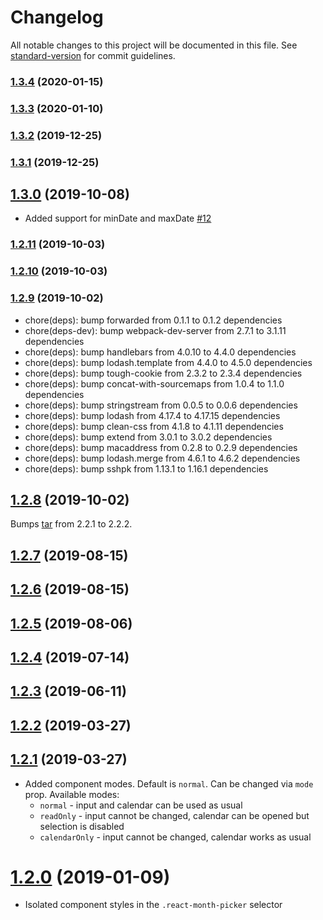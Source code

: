 # Changelog

All notable changes to this project will be documented in this file. See [standard-version](https://github.com/conventional-changelog/standard-version) for commit guidelines.

### [1.3.4](https://github.com/slavakisel/react-month-picker-input/compare/v1.3.3...v1.3.4) (2020-01-15)

### [1.3.3](https://github.com/slavakisel/react-month-picker-input/compare/v1.3.2...v1.3.3) (2020-01-10)

### [1.3.2](https://github.com/slavakisel/react-month-picker-input/compare/v1.3.1...v1.3.2) (2019-12-25)

### [1.3.1](https://github.com/slavakisel/react-month-picker-input/compare/v1.3.0...v1.3.1) (2019-12-25)

## [1.3.0](https://github.com/slavakisel/react-month-picker-input/compare/v1.2.11...v1.3.0) (2019-10-08)

* Added support for minDate and maxDate [#12](https://github.com/vk-lab/react-month-picker-input/pull/38)

### [1.2.11](https://github.com/slavakisel/react-month-picker-input/compare/v1.2.10...v1.2.11) (2019-10-03)

### [1.2.10](https://github.com/slavakisel/react-month-picker-input/compare/v1.2.9...v1.2.10) (2019-10-03)

### [1.2.9](https://github.com/slavakisel/react-month-picker-input/compare/v1.2.8...v1.2.9) (2019-10-02)

* chore(deps): bump forwarded from 0.1.1 to 0.1.2 dependencies
* chore(deps-dev): bump webpack-dev-server from 2.7.1 to 3.1.11 dependencies
* chore(deps): bump handlebars from 4.0.10 to 4.4.0 dependencies
* chore(deps): bump lodash.template from 4.4.0 to 4.5.0 dependencies
* chore(deps): bump tough-cookie from 2.3.2 to 2.3.4 dependencies
* chore(deps): bump concat-with-sourcemaps from 1.0.4 to 1.1.0 dependencies
* chore(deps): bump stringstream from 0.0.5 to 0.0.6 dependencies
* chore(deps): bump lodash from 4.17.4 to 4.17.15 dependencies
* chore(deps): bump clean-css from 4.1.8 to 4.1.11 dependencies
* chore(deps): bump extend from 3.0.1 to 3.0.2 dependencies
* chore(deps): bump macaddress from 0.2.8 to 0.2.9 dependencies
* chore(deps): bump lodash.merge from 4.6.1 to 4.6.2 dependencies
* chore(deps): bump sshpk from 1.13.1 to 1.16.1 dependencies


<a name="1.2.8"></a>
## [1.2.8](https://github.com/slavakisel/react-month-picker-input/compare/v1.2.7...v1.2.8) (2019-10-02)

Bumps [tar](https://github.com/npm/node-tar) from 2.2.1 to 2.2.2.

<a name="1.2.7"></a>
## [1.2.7](https://github.com/slavakisel/react-month-picker-input/compare/v1.2.6...v1.2.7) (2019-08-15)



<a name="1.2.6"></a>
## [1.2.6](https://github.com/slavakisel/react-month-picker-input/compare/v1.2.5...v1.2.6) (2019-08-15)



<a name="1.2.5"></a>
## [1.2.5](https://github.com/slavakisel/react-month-picker-input/compare/v1.2.4...v1.2.5) (2019-08-06)



<a name="1.2.4"></a>
## [1.2.4](https://github.com/slavakisel/react-month-picker-input/compare/v1.2.3...v1.2.4) (2019-07-14)



<a name="1.2.3"></a>
## [1.2.3](https://github.com/slavakisel/react-month-picker-input/compare/v1.2.2...v1.2.3) (2019-06-11)



<a name="1.2.2"></a>
## [1.2.2](https://github.com/slavakisel/react-month-picker-input/compare/v1.2.1...v1.2.2) (2019-03-27)



<a name="1.2.1"></a>
## [1.2.1](https://github.com/slavakisel/react-month-picker-input/compare/v1.1.6...v1.2.1) (2019-03-27)

* Added component modes. Default is `normal`. Can be changed via `mode` prop. Available modes:
  * `normal` - input and calendar can be used as usual
  * `readOnly` - input cannot be changed, calendar can be opened but selection is disabled
  * `calendarOnly` - input cannot be changed,
  calendar works as usual

<a name="1.2.0"></a>
# [1.2.0](https://github.com/slavakisel/react-month-picker-input/compare/v1.1.6...v1.2.0) (2019-01-09)

* Isolated component styles in the `.react-month-picker` selector
